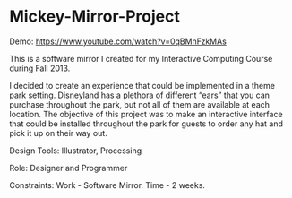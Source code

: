 Mickey-Mirror-Project
=====================
Demo: <a href="https://www.youtube.com/watch?v=0qBMnFzkMAs">https://www.youtube.com/watch?v=0qBMnFzkMAs</a>

This is a software mirror I created for my Interactive Computing Course during Fall 2013.
 
I decided to create an experience that  could be implemented in a theme park setting. Disneyland has a plethora of different “ears” that you can purchase throughout the park, but not all of them are available at each location. The objective of this project was to make an interactive interface that could be installed throughout the park for guests to order any hat and pick it up on their way out.
 
Design Tools:
Illustrator, Processing
 
Role:
Designer and Programmer
 
Constraints:
Work - Software Mirror. Time - 2 weeks.
